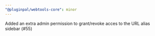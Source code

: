 ```yaml
---
"@pluginpal/webtools-core": minor
---
```


Added an extra admin permission to grant/revoke acces to the URL alias sidebar (#55)
